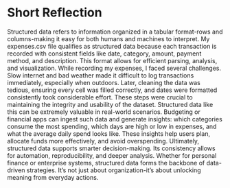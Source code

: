 # Short Reflection
Structured data refers to information organized in a tabular format-rows and columns-making it easy for both humans and machines to interpret. My expenses.csv file qualifies as structured data because each transaction is recorded with consistent fields like date, category, amount, payment method, and description. This format allows for efficient parsing, analysis, and visualization.
While recording my expenses, I faced several challenges. Slow internet and bad weather made it difficult to log transactions immediately, especially when outdoors. Later, cleaning the data was tedious, ensuring every cell was filled correctly, and dates were formatted consistently took considerable effort. These steps were crucial to maintaining the integrity and usability of the dataset.
Structured data like this can be extremely valuable in real-world scenarios. Budgeting or financial apps can ingest such data and generate insights: which categories consume the most spending, which days are high or low in expenses, and what the average daily spend looks like. These insights help users plan, allocate funds more effectively, and avoid overspending.
Ultimately, structured data supports smarter decision-making. Its consistency allows for automation, reproducibility, and deeper analysis. Whether for personal finance or enterprise systems, structured data forms the backbone of data-driven strategies. It’s not just about organization-it’s about unlocking meaning from everyday actions.
